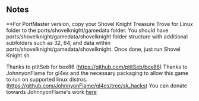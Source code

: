 ## Notes

**For PortMaster version, copy your Shovel Knight Treasure Trove for Linux folder to the ports/shovelknight/gamedata folder.  You should have ports/shovelknight/gamedata/shovelknight folder structure with additional subfolders such as 32, 64, and data within ports/shovelknight/gamedata/shovelknight.  Once done, just run Shovel Knight.sh.

Thanks to ptitSeb for box86 (https://github.com/ptitSeb/box86)
Thanks to JohnnyonFlame for gl4es and the necessary packaging to allow this game to run on supported linux distros. (https://github.com/JohnnyonFlame/gl4es/tree/sk_hacks)
You can donate towards JohnnyonFlame's work [here](https://ko-fi.com/johnnyonflame)

